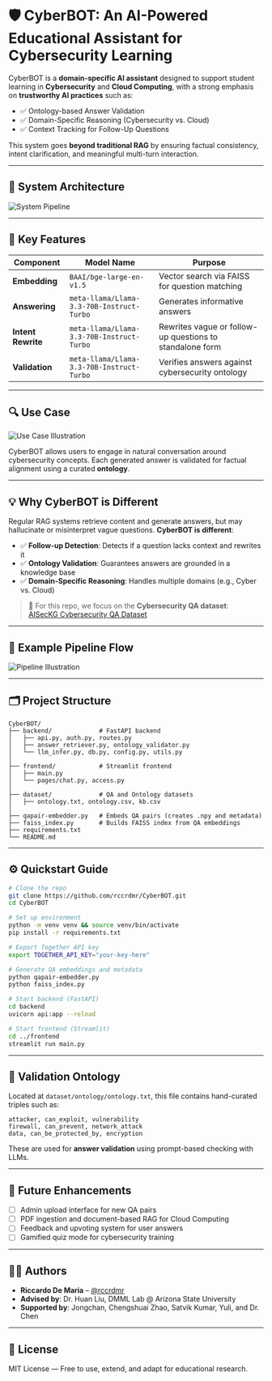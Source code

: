 
# 🛡️ CyberBOT: An AI-Powered Educational Assistant for Cybersecurity Learning

CyberBOT is a **domain-specific AI assistant** designed to support student learning in **Cybersecurity** and **Cloud Computing**, with a strong emphasis on **trustworthy AI practices** such as:

- ✅ Ontology-based Answer Validation  
- ✅ Domain-Specific Reasoning (Cybersecurity vs. Cloud)  
- ✅ Context Tracking for Follow-Up Questions  

This system goes **beyond traditional RAG** by ensuring factual consistency, intent clarification, and meaningful multi-turn interaction.

---

## 📸 System Architecture

![System Pipeline](./illustrations/pipeline.png)

---

## 🧠 Key Features

| Component         | Model Name                                        | Purpose                                                        |
|------------------|---------------------------------------------------|----------------------------------------------------------------|
| **Embedding**     | `BAAI/bge-large-en-v1.5`                          | Vector search via FAISS for question matching                  |
| **Answering**     | `meta-llama/Llama-3.3-70B-Instruct-Turbo`         | Generates informative answers                                  |
| **Intent Rewrite**| `meta-llama/Llama-3.3-70B-Instruct-Turbo`         | Rewrites vague or follow-up questions to standalone form       |
| **Validation**    | `meta-llama/Llama-3.3-70B-Instruct-Turbo`         | Verifies answers against cybersecurity ontology                |

---

## 🔍 Use Case

![Use Case Illustration](./illustrations/case.png)

CyberBOT allows users to engage in natural conversation around cybersecurity concepts. Each generated answer is validated for factual alignment using a curated **ontology**.

---

## 💡 Why CyberBOT is Different

Regular RAG systems retrieve content and generate answers, but may hallucinate or misinterpret vague questions. **CyberBOT is different**:

- ✅ **Follow-up Detection**: Detects if a question lacks context and rewrites it  
- ✅ **Ontology Validation**: Guarantees answers are grounded in a knowledge base  
- ✅ **Domain-Specific Reasoning**: Handles multiple domains (e.g., Cyber vs. Cloud)

> 📌 For this repo, we focus on the **Cybersecurity QA dataset**:  
> [AISecKG Cybersecurity QA Dataset](https://github.com/garima0106/AISecKG-cybersecurity-dataset)

---

## 🧠 Example Pipeline Flow

![Pipeline Illustration](./illustrations/illustration.png)

---

## 🗂️ Project Structure

```
CyberBOT/
├── backend/             # FastAPI backend
│   ├── api.py, auth.py, routes.py
│   ├── answer_retriever.py, ontology_validator.py
│   └── llm_infer.py, db.py, config.py, utils.py
│
├── frontend/            # Streamlit frontend
│   ├── main.py
│   └── pages/chat.py, access.py
│
├── dataset/             # QA and Ontology datasets
│   ├── ontology.txt, ontology.csv, kb.csv
│
├── qapair-embedder.py   # Embeds QA pairs (creates .npy and metadata)
├── faiss_index.py       # Builds FAISS index from QA embeddings
├── requirements.txt
└── README.md
```

---

## ⚙️ Quickstart Guide

```bash
# Clone the repo
git clone https://github.com/rccrdmr/CyberBOT.git
cd CyberBOT

# Set up environment
python -m venv venv && source venv/bin/activate
pip install -r requirements.txt

# Export Together API key
export TOGETHER_API_KEY="your-key-here"

# Generate QA embeddings and metadata
python qapair-embedder.py
python faiss_index.py

# Start backend (FastAPI)
cd backend
uvicorn api:app --reload

# Start frontend (Streamlit)
cd ../frontend
streamlit run main.py
```

---

## 📑 Validation Ontology

Located at `dataset/ontology/ontology.txt`, this file contains hand-curated triples such as:

```
attacker, can_exploit, vulnerability
firewall, can_prevent, network_attack
data, can_be_protected_by, encryption
```

These are used for **answer validation** using prompt-based checking with LLMs.

---

## 📝 Future Enhancements

- [ ] Admin upload interface for new QA pairs  
- [ ] PDF ingestion and document-based RAG for Cloud Computing  
- [ ] Feedback and upvoting system for user answers  
- [ ] Gamified quiz mode for cybersecurity training  

---

## 👨‍💻 Authors

- **Riccardo De Maria** – [@rccrdmr](https://github.com/rccrdmr)  
- **Advised by**: Dr. Huan Liu, DMML Lab @ Arizona State University  
- **Supported by**: Jongchan, Chengshuai Zhao, Satvik Kumar, Yuli, and Dr. Chen  

---

## 📄 License

MIT License — Free to use, extend, and adapt for educational research.
